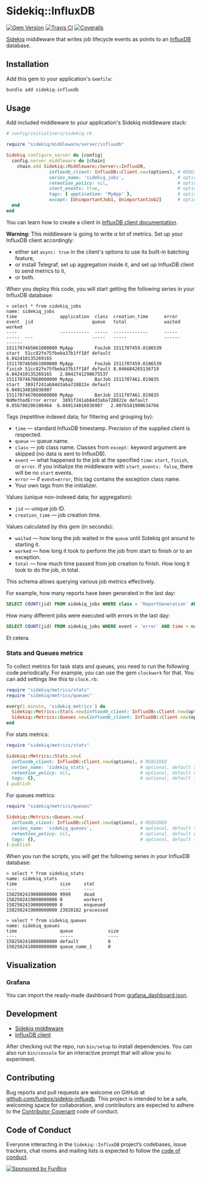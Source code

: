 # Sidekiq::InfluxDB

[![Gem Version](https://img.shields.io/gem/v/sidekiq-influxdb.svg)](https://rubygems.org/gems/sidekiq-influxdb)
[![Travis CI](https://img.shields.io/travis/com/funbox/sidekiq-influxdb)](https://travis-ci.com/github/funbox/sidekiq-influxdb)
[![Coveralls](https://img.shields.io/coveralls/funbox/sidekiq-influxdb.svg)](https://coveralls.io/github/funbox/sidekiq-influxdb)

[Sidekiq](https://github.com/mperham/sidekiq/wiki) middleware that writes job lifecycle events as points to an [InfluxDB](http://docs.influxdata.com/influxdb/v1.3/) database.

## Installation

Add this gem to your application's `Gemfile`:

```bash
bundle add sidekiq-influxdb
```

## Usage

Add included middleware to your application's Sidekiq middleware stack:

```ruby
# config/initializers/sidekiq.rb

require "sidekiq/middleware/server/influxdb"

Sidekiq.configure_server do |config|
  config.server_middleware do |chain|
    chain.add Sidekiq::Middleware::Server::InfluxDB,
                influxdb_client: InfluxDB::Client.new(options), # REQUIRED
                series_name: 'sidekiq_jobs',                    # optional, default shown
                retention_policy: nil,                          # optional, default nil
                start_events: true,                             # optional, default true
                tags: { application: 'MyApp' },                 # optional, default {}
                except: [UnimportantJob1, UnimportantJob2]      # optional, default []
  end
end
```

You can learn how to create a client in [InfluxDB client documentation](https://github.com/influxdata/influxdb-ruby#creating-a-client).

**Warning:** This middleware is going to write _a lot_ of metrics.
Set up your InfluxDB client accordingly:
* either set `async: true` in the client's options to use its built-in batching feature,
* or install Telegraf, set up aggregation inside it, and set up InfluxDB client to send metrics to it,
* or both.

When you deploy this code, you will start getting the following series in your InfluxDB database:

```
> select * from sidekiq_jobs
name: sidekiq_jobs
time                application  class  creation_time      error         event  jid                      queue   total              waited              worked
----                -----------  -----  -------------      -----         -----  ---                      -----   -----              ------              ------
1511707465061000000 MyApp        FooJob 1511707459.0186539               start  51cc82fe75fbeba37b1ff18f default                    6.042410135269165
1511707465061000000 MyApp        FooJob 1511707459.0186539               finish 51cc82fe75fbeba37b1ff18f default 8.046684265136719  6.042410135269165   2.0042741298675537
1511707467068000000 MyApp        BarJob 1511707461.019835                start  3891f241ab84d3aba728822e default                    6.049134016036987
1511707467068000000 MyApp        BarJob 1511707461.019835  NoMethodError error  3891f241ab84d3aba728822e default 8.056788206100464  6.049134016036987   2.0076541900634766
```

Tags (repetitive indexed data; for filtering and grouping by):

* `time` — standard InfluxDB timestamp. Precision of the supplied client is respected.
* `queue` — queue name.
* `class` — job class name. Classes from `except:` keyword argument are skipped (no data is sent to InfluxDB).
* `event` — what happened to the job at the specified `time`: `start`, `finish`, or `error`. If you initialize the middleware with `start_events: false`, there will be no `start` events.
* `error` — if `event=error`, this tag contains the exception class name.
* Your own tags from the initializer.

Values (unique non-indexed data; for aggregation):

* `jid` — unique job ID.
* `creation_time` — job creation time.

Values calculated by this gem (in seconds):

* `waited` — how long the job waited in the `queue` until Sidekiq got around to starting it.
* `worked` — how long it took to perform the job from start to finish or to an exception.
* `total` — how much time passed from job creation to finish. How long it took to do the job, in total.

This schema allows querying various job metrics effectively.

For example, how many reports have been generated in the last day:

```sql
SELECT COUNT(jid) FROM sidekiq_jobs WHERE class = 'ReportGeneration' AND time > now() - 1d
```

How many different jobs were executed with errors in the last day:

```sql
SELECT COUNT(jid) FROM sidekiq_jobs WHERE event = 'error' AND time > now() - 1d GROUP BY class
```

Et cetera.

### Stats and Queues metrics

To collect metrics for task stats and queues, you need to run the following code periodically. For example, you can use the gem `clockwork` for that. You can add settings like this to `clock.rb`:

```ruby
require "sidekiq/metrics/stats"
require "sidekiq/metrics/queues"

every(1.minute, 'sidekiq_metrics') do
  Sidekiq::Metrics::Stats.new(influxdb_client: InfluxDB::Client.new(options)).publish
  Sidekiq::Metrics::Queues.new(influxdb_client: InfluxDB::Client.new(options)).publish
end
```

For stats metrics:

```ruby
require "sidekiq/metrics/stats"

Sidekiq::Metrics::Stats.new(
  influxdb_client: InfluxDB::Client.new(options), # REQUIRED
  series_name: 'sidekiq_stats',                   # optional, default shown
  retention_policy: nil,                          # optional, default nil
  tags: {},                                       # optional, default {}
).publish
```

For queues metrics:

```ruby
require "sidekiq/metrics/queues"

Sidekiq::Metrics::Queues.new(
  influxdb_client: InfluxDB::Client.new(options), # REQUIRED
  series_name: 'sidekiq_queues',                  # optional, default shown
  retention_policy: nil,                          # optional, default nil
  tags: {},                                       # optional, default {}
).publish
```

When you run the scripts, you will get the following series in your InfluxDB database:

```
> select * from sidekiq_stats
name: sidekiq_stats
time                size     stat
----                ----     ----
1582502419000000000 9999     dead
1582502419000000000 0        workers
1582502419000000000 0        enqueued
1582502419000000000 23020182 processed
```

```
> select * from sidekiq_queues
name: sidekiq_queues
time                queue             size
----                -----             ----
1582502418000000000 default           0
1582502418000000000 queue_name_1      0
```

## Visualization

### Grafana

You can import the ready-made dashboard from [grafana_dashboard.json](grafana_dashboard.json).

## Development

* [Sidekiq middleware](https://github.com/mperham/sidekiq/wiki/Middleware)
* [InfluxDB client](https://github.com/influxdata/influxdb-ruby)

After checking out the repo, run `bin/setup` to install dependencies.
You can also run `bin/console` for an interactive prompt that will allow you to experiment.

## Contributing

Bug reports and pull requests are welcome on GitHub at [github.com/funbox/sidekiq-influxdb](https://github.com/funbox/sidekiq-influxdb).
This project is intended to be a safe, welcoming space for collaboration, and contributors are expected to adhere to the [Contributor Covenant](http://contributor-covenant.org) code of conduct.

## Code of Conduct

Everyone interacting in the `Sidekiq::InfluxDB` project’s codebases, issue trackers,
chat rooms and mailing lists is expected to follow the [code of conduct](https://github.com/funbox/sidekiq-influxdb/blob/master/CODE_OF_CONDUCT.md).

[![Sponsored by FunBox](https://funbox.ru/badges/sponsored_by_funbox_centered.svg)](https://funbox.ru)
